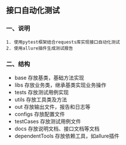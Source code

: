 ## 接口自动化测试
### 一、说明
    1. 使用pytest框架结合requests库实现接口自动化测试
    2. 使用allure插件生成测试报告 
### 二、结构
- base 存放基类，基础方法实现
- libs 存放业务类，继承基类实现业务操作
- tests 存放测试用例实现
- utils 存放工具类及方法
- out 存放输出文件，报告和日志等
- configs 存放配置文件
- testCases 存放测试用例文件
- docs 存放说明文档、接口文档等文档
- dependentTools 存放依赖工具，如allure插件